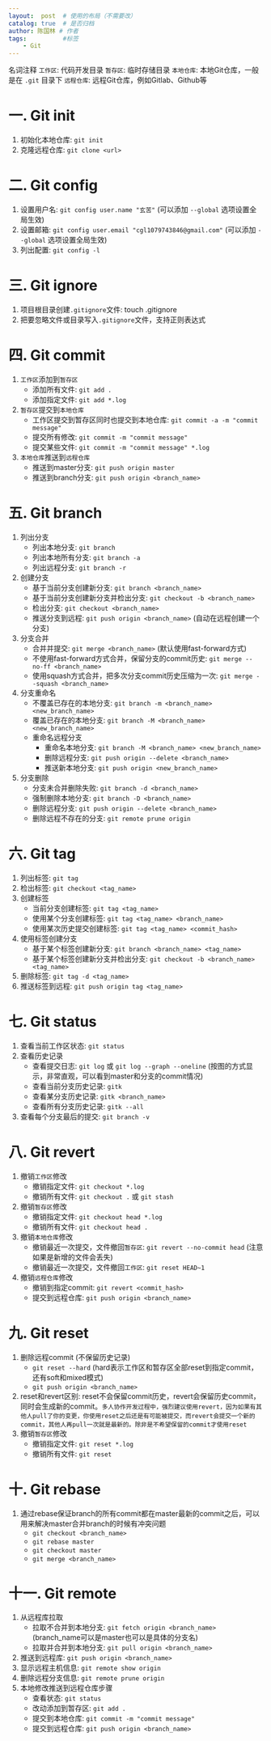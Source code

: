```yaml
---
layout:  post  # 使用的布局（不需要改）
catalog: true  # 是否归档
author: 陈国林 # 作者
tags:          #标签
    - Git
---
```


名词注释
`工作区`: 代码开发目录
`暂存区`: 临时存储目录
`本地仓库`: 本地Git仓库，一般是在 `.git` 目录下
`远程仓库`: 远程Git仓库，例如Gitlab、Github等

# 一. Git init
1. 初始化本地仓库: `git init`
2. 克隆远程仓库: `git clone <url>`

# 二. Git config
1. 设置用户名: `git config user.name "玄苦"`  (可以添加 `--global` 选项设置全局生效)
2. 设置邮箱: `git config user.email "cgl1079743846@gmail.com"` (可以添加 `--global` 选项设置全局生效)
3. 列出配置: `git config -l`

# 三. Git ignore
1. 项目根目录创建`.gitignore`文件: touch .gitignore
2. 把要忽略文件或目录写入`.gitignore`文件，支持正则表达式

# 四. Git commit
1. `工作区`添加到`暂存区`
    * 添加所有文件: `git add .`
    * 添加指定文件: `git add *.log`
2. `暂存区`提交到`本地仓库`
    * 工作区提交到暂存区同时也提交到本地仓库: `git commit -a -m "commit message"` 
    * 提交所有修改: `git commit -m "commit message"`
    * 提交某些文件: `git commit -m "commit message" *.log`
3. `本地仓库`推送到`远程仓库`
    * 推送到master分支: `git push origin master`
    * 推送到branch分支: `git push origin <branch_name>`

# 五. Git branch
1. 列出分支
    * 列出本地分支: `git branch`
    * 列出本地所有分支: `git branch -a`
    * 列出远程分支: `git branch -r`
2. 创建分支
    * 基于当前分支创建新分支: `git branch <branch_name>`
    * 基于当前分支创建新分支并检出分支: `git checkout -b <branch_name>`
    * 检出分支: `git checkout <branch_name>`
    * 推送分支到远程: `git push origin <branch_name>`  (自动在远程创建一个分支)
3. 分支合并
    * 合并并提交: `git merge <branch_name>`  (默认使用fast-forward方式)
    * 不使用fast-forward方式合并，保留分支的commit历史: `git merge --no-ff <branch_name>`
    * 使用squash方式合并，把多次分支commit历史压缩为一次: `git merge --squash <branch_name>`
4. 分支重命名
    * 不覆盖已存在的本地分支: `git branch -m <branch_name> <new_branch_name>`
    * 覆盖已存在的本地分支: `git branch -M <branch_name> <new_branch_name>`
    * 重命名远程分支
        * 重命名本地分支: `git branch -M <branch_name> <new_branch_name>`
        * 删除远程分支: `git push origin --delete <branch_name>`
        * 推送新本地分支: `git push origin <new_branch_name>`
5. 分支删除
    * 分支未合并删除失败: `git branch -d <branch_name>`
    * 强制删除本地分支: `git branch -D <branch_name>`
    * 删除远程分支: `git push origin --delete <branch_name>`
    * 删除远程不存在的分支: `git remote prune origin`

# 六. Git tag
1. 列出标签: `git tag`
2. 检出标签: `git checkout <tag_name>`
3. 创建标签
    * 当前分支创建标签: `git tag <tag_name>`
    * 使用某个分支创建标签: `git tag <tag_name> <branch_name>`
    * 使用某次历史提交创建标签: `git tag <tag_name> <commit_hash>`
4. 使用标签创建分支
    * 基于某个标签创建新分支: `git branch <branch_name> <tag_name>`
    * 基于某个标签创建新分支并检出分支: `git checkout -b <branch_name> <tag_name>`
5. 删除标签: `git tag -d <tag_name>`
6. 推送标签到远程: `git push origin tag <tag_name>`

# 七. Git status
1. 查看当前工作区状态: `git status`
2. 查看历史记录
    * 查看提交日志: `git log` 或 `git log --graph --oneline` (按图的方式显示，非常直观，可以看到master和分支的commit情况)
    * 查看当前分支历史记录: `gitk`
    * 查看某分支历史记录: `gitk <branch_name>`
    * 查看所有分支历史记录: `gitk --all`
3. 查看每个分支最后的提交: `git branch -v`

# 八. Git revert
1. 撤销`工作区`修改
    * 撤销指定文件: `git checkout *.log`
    * 撤销所有文件: `git checkout .` 或 `git stash`
2. 撤销`暂存区`修改
    * 撤销指定文件: `git checkout head *.log`
    * 撤销所有文件: `git checkout head .`
3. 撤销`本地仓库`修改
    * 撤销最近一次提交，文件撤回`暂存区`: `git revert --no-commit head`  (注意如果是新增的文件会丢失)
    * 撤销最近一次提交，文件撤回`工作区`: `git reset HEAD~1`
4. 撤销`远程仓库`修改
    * 撤销到指定commit: `git revert <commit_hash>`
    * 提交到远程仓库: `git push origin <branch_name>`
    
# 九. Git reset
1. 删除远程commit (不保留历史记录)
    * `git reset --hard` (hard表示工作区和暂存区全部reset到指定commit，还有soft和mixed模式)
    * `git push origin <branch_name>`
2. reset和revert区别: reset不会保留commit历史，revert会保留历史commit，同时会生成新的commit。`多人协作开发过程中，强烈建议使用revert，因为如果有其他人pull了你的变更，你使用reset之后还是有可能被提交，而revert会提交一个新的commit，其他人再pull一次就是最新的。除非是不希望保留的commit才使用reset`
3. 撤销`暂存区`修改
    * 撤销指定文件: `git reset *.log`
    * 撤销所有文件: `git reset`

# 十. Git rebase
1. 通过rebase保证branch的所有commit都在master最新的commit之后，可以用来解决master合并branch的时候有冲突问题
    * `git checkout <branch_name>`
    * `git rebase master`
    * `git checkout master`
    * `git merge <branch_name>`

# 十一. Git remote
1. 从远程库拉取
    * 拉取不合并到本地分支: `git fetch origin <branch_name>` (branch_name可以是master也可以是具体的分支名)
    * 拉取并合并到本地分支: `git pull origin <branch_name>`
2. 推送到远程库: `git push origin <branch_name>`
3. 显示远程主机信息: `git remote show origin`
4. 删除远程分支信息: `git remote prune origin`
5. 本地修改推送到远程仓库步骤
    * 查看状态: `git status`
    * 改动添加到暂存区: `git add .`
    * 提交到本地仓库: `git commit -m "commit message"`
    * 提交到远程仓库: `git push origin <branch_name>`


